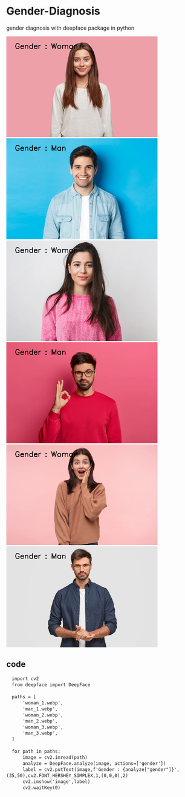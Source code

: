 # Gender-Diagnosis
gender diagnosis with deepface package in python

<div>
    <img src="https://github.com/arminmehraeen/Gender-Diagnosis/blob/main/images/img1.png" width="400" heght="250">
    <img src="https://github.com/arminmehraeen/Gender-Diagnosis/blob/main/images/img2.png" width="400" heght="250">
  </div>
  <div>
    <img src="https://github.com/arminmehraeen/Gender-Diagnosis/blob/main/images/img3.png" width="400" heght="250">
    <img src="https://github.com/arminmehraeen/Gender-Diagnosis/blob/main/images/img4.png" width="400" heght="250">
  </div>
  <div>
    <img src="https://github.com/arminmehraeen/Gender-Diagnosis/blob/main/images/img5.png" width="400" heght="250">
    <img src="https://github.com/arminmehraeen/Gender-Diagnosis/blob/main/images/img6.png" width="400" heght="250">
  </div>
  
## code

```
  import cv2
  from deepface import DeepFace
  
  paths = [
      'woman_1.webp',
      'man_1.webp',
      'woman_2.webp',
      'man_2.webp',
      'woman_3.webp',
      'man_3.webp',
  ]
  
  for path in paths:
      image = cv2.imread(path)
      analyze = DeepFace.analyze(image, actions=['gender'])
      label = cv2.putText(image,f'Gender : {analyze["gender"]}',(35,50),cv2.FONT_HERSHEY_SIMPLEX,1,(0,0,0),2)
      cv2.imshow('image',label)
      cv2.waitKey(0)

```



    
    
